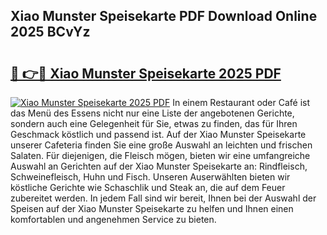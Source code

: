 ## Xiao Munster Speisekarte PDF Download Online 2025 BCvYz

# <h2><a href="http://gc5nph0.nevu.top/?p=Xiao+Munster+Speisekarte">🔗 👉🔴 Xiao Munster Speisekarte 2025 PDF</a></h2>

[![Xiao Munster Speisekarte 2025 PDF](https://i.imgur.com/dBaPXMq.png)](http://gc5nph0.nevu.top/?p=Xiao+Munster+Speisekarte)
In einem Restaurant oder Café ist das Menü des Essens nicht nur eine Liste der angebotenen Gerichte, sondern auch eine Gelegenheit für Sie, etwas zu finden, das für Ihren Geschmack köstlich und passend ist. Auf der Xiao Munster Speisekarte unserer Cafeteria finden Sie eine große Auswahl an leichten und frischen Salaten. Für diejenigen, die Fleisch mögen, bieten wir eine umfangreiche Auswahl an Gerichten auf der Xiao Munster Speisekarte an: Rindfleisch, Schweinefleisch, Huhn und Fisch. Unseren Auserwählten bieten wir köstliche Gerichte wie Schaschlik und Steak an, die auf dem Feuer zubereitet werden. In jedem Fall sind wir bereit, Ihnen bei der Auswahl der Speisen auf der Xiao Munster Speisekarte zu helfen und Ihnen einen komfortablen und angenehmen Service zu bieten.
